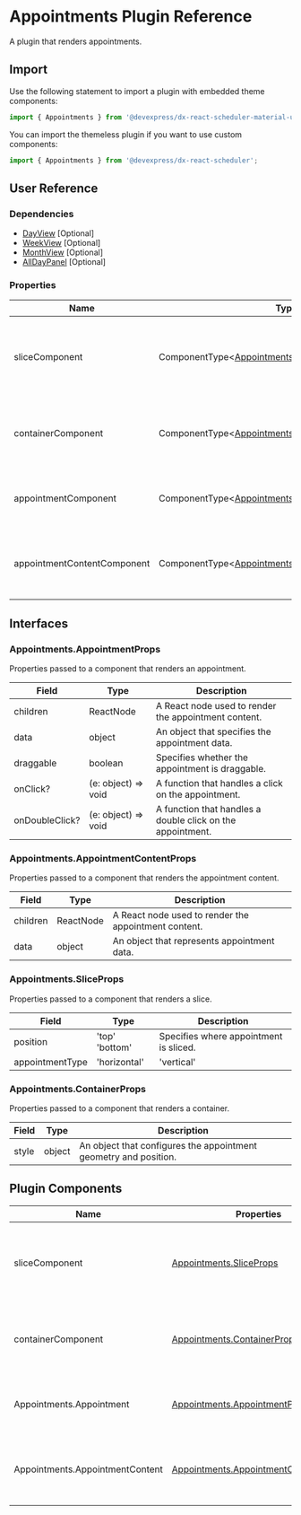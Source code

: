 # Appointments Plugin Reference

A plugin that renders appointments.

## Import

Use the following statement to import a plugin with embedded theme components:

```js
import { Appointments } from '@devexpress/dx-react-scheduler-material-ui';
```

You can import the themeless plugin if you want to use custom components:

```js
import { Appointments } from '@devexpress/dx-react-scheduler';
```

## User Reference

### Dependencies

- [DayView](day-view.md) [Optional]
- [WeekView](week-view.md) [Optional]
- [MonthView](month-view.md) [Optional]
- [AllDayPanel](all-day-panel.md) [Optional]

### Properties

Name | Type | Default | Description
-----|------|---------|------------
sliceComponent | ComponentType&lt;[Appointments.SliceProps](#appointmentssliceprops)&gt; | | A component that rendered if appointment is sliced by time table.
containerComponent | ComponentType&lt;[Appointments.ContainerProps](#appointmentscontainerprops)&gt; | | A component that renders an container for appointment.
appointmentComponent | ComponentType&lt;[Appointments.AppointmentProps](#appointmentsappointmentprops)&gt; | | A component that renders an appointment.
appointmentContentComponent | ComponentType&lt;[Appointments.AppointmentContentProps](#appointmentsappointmentcontentprops)&gt; | | A component that renders the appointment content.

## Interfaces

### Appointments.AppointmentProps

Properties passed to a component that renders an appointment.

Field | Type | Description
------|------|------------
children | ReactNode | A React node used to render the appointment content.
data | object | An object that specifies the appointment data.
draggable | boolean | Specifies whether the appointment is draggable.
onClick? | (e: object) => void | A function that handles a click on the appointment.
onDoubleClick? | (e: object) => void | A function that handles a double click on the appointment.

### Appointments.AppointmentContentProps

Properties passed to a component that renders the appointment content.

Field | Type | Description
------|------|------------
children | ReactNode | A React node used to render the appointment content.
data | object | An object that represents appointment data.

### Appointments.SliceProps

Properties passed to a component that renders a slice.

Field | Type | Description
------|------|------------
position | 'top' 'bottom' | Specifies where appointment is sliced.
appointmentType | 'horizontal' | 'vertical' | Specifies an appointment type.

### Appointments.ContainerProps

Properties passed to a component that renders a container.

Field | Type | Description
------|------|------------
style | object | An object that configures the appointment geometry and position.

## Plugin Components

Name | Properties | Description
-----|------------|------------
sliceComponent | [Appointments.SliceProps](#appointmentssliceprops) | A component that rendered if appointment is sliced by time table.
containerComponent | [Appointments.ContainerProps](#appointmentscontainerprops) | A component that renders an container for appointment.
Appointments.Appointment | [Appointments.AppointmentProps](#appointmentsappointmentprops) | A component that renders an appointment.
Appointments.AppointmentContent | [Appointments.AppointmentContentProps](#appointmentsappointmentcontentprops) | A component that renders the appointment content.
